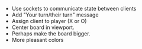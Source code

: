 * Use sockets to communicate state between clients
* Add "Your turn/their turn" message
* Assign client to player (X or O)
* Center board in viewport. 
* Perhaps make the board bigger.
* More pleasant colors
